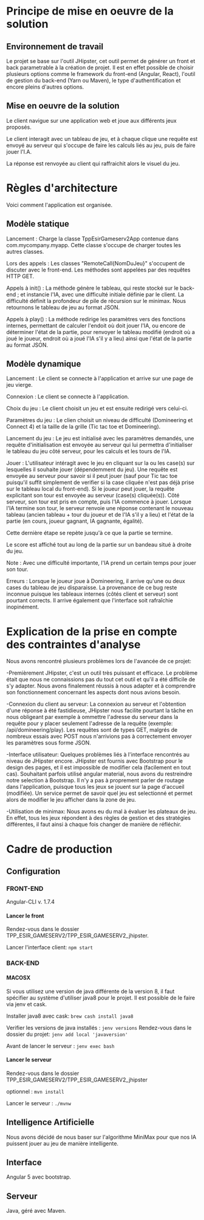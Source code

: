 # Principe de mise en oeuvre de la solution

## Environnement de travail
Le projet se base sur l'outil JHipster, cet outil permet de générer un front et back parametrable à la création de projet. Il est en effet possible de choisir plusieurs options comme le framework du front-end (Angular, React), l'outil de gestion du back-end (Yarn ou Maven), le type d'authentification et encore pleins d'autres options.

## Mise en oeuvre de la solution
Le client navigue sur une application web et joue aux différents jeux proposés.

Le client interagit avec un tableau de jeu, et à chaque clique une requête est envoyé au serveur qui s'occupe de faire les calculs liés au jeu, puis de faire jouer l'I.A.

La réponse est renvoyée au client qui raffraichit alors le visuel du jeu.

# Règles d'architecture
Voici comment l'application est organisée.

## Modèle statique

Lancement : Charge la classe TppEsirGameserv2App contenue dans com.mycompany.myapp. Cette classe s'occupe de charger toutes les autres classes.

Lors des appels : Les classes "RemoteCall{NomDuJeu}" s'occupent de discuter avec le front-end. Les méthodes sont appelées par des requêtes HTTP GET.

Appels à init() : La méthode génère le tableau, qui reste stocké sur le back-end ; et instancie l'IA, avec une difficulté initiale définie par le client. La difficulté définit la profondeur de pile de récursion sur le minimax. Nous retournons le tableau de jeu au format JSON.

Appels à play() : La méthode redirige les paramètres vers des fonctions internes, permettant de calculer l'endoit où doit jouer l'IA, ou encore de déterminer l'état de la partie, pour renvoyer le tableau modifié (endroit où a joué le joueur, endroit où a joué l'IA s'il y a lieu) ainsi que l'état de la partie au format JSON.

## Modèle dynamique
Lancement : Le client se connecte à l'application et arrive sur une page de jeu vierge.

Connexion : Le client se connecte à l'application.

Choix du jeu : Le client choisit un jeu et est ensuite redirigé vers celui-ci.

Paramètres du jeu : Le clien choisit un niveau de difficulté (Domineering et Connect 4) et la taille de la grille (Tic tac toe et Domineering).

Lancement du jeu : Le jeu est initialisé avec les paramètres demandés, une requête d'initialisation est envoyée au serveur qui lui permettra d'initialiser le tableau du jeu côté serveur, pour les calculs et les tours de l'IA.

Jouer : L'utilisateur intéragit avec le jeu en cliquant sur la ou les case(s) sur lesquelles il souhaite jouer (dépendemment du jeu). Une requête est envoyée au serveur pour savoir si il peut jouer (sauf pour Tic tac toe puisqu'il suffit simplement de verifier si la case cliquée n'est pas déjà prise sur le tableau local du front-end).
Si le joueur peut jouer, la requête explicitant son tour est envoyée au serveur (case(s) cliquée(s)). Côté serveur, son tour est pris en compte, puis l'IA commence à jouer. Lorsque l'IA termine son tour, le serveur renvoie une réponse contenant le nouveau tableau (ancien tableau + tour du joueur et de l'IA s'il y a lieu) et l'état de la partie (en cours, joueur gagnant, IA gagnante, égalité).

Cette dernière étape se repète jusqu'à ce que la partie se termine.

Le score est affiché tout au long de la partie sur un bandeau situé à droite du jeu.

Note : Avec une difficulté importante, l'IA prend un certain temps pour jouer son tour.

Erreurs : Lorsque le joueur joue à Domineering, il arrive qu'une ou deux cases du tableau de jeu disparaisse. La provenance de ce bug reste inconnue puisque les tableaux internes (côtés client et serveur) sont pourtant corrects.
Il arrive également que l'interface soit rafraîchie inopinément.

# Explication de la prise en compte des contraintes d'analyse
Nous avons rencontré plusieurs problèmes lors de l'avancée de ce projet:

-Premièrement JHipster, c'est un outil très puissant et efficace. Le problème était que nous ne connaissions pas du tout cet outil et qu'il a été difficile de s'y adapter. 
Nous avons finalement réussis à nous adapter et à comprendre son fonctionnement concernant les aspects dont nous avions besoin.

-Connexion du client au serveur: La connexion au serveur et l'obtention d'une réponse à été fastidieuse, JHipster nous facilite pourtant la tâche en nous obligeant par exemple à ommettre l'adresse du serveur dans la requête pour y placer seulement l'adresse de la requête (exemple: /api/domineering/play).
Les requêtes sont de types GET, malgrés de nombreux essais avec POST nous n'arrivions pas à correctement envoyer les paramètres sous forme JSON.

-Interface utilisateur: Quelques problèmes liés à l'interface rencontrés au niveau de JHipster encore. JHipster est fournis avec Bootstrap pour le design des pages, et il est impossible de modifier cela (facilement en tout cas). Souhaitant parfois utilisé angular material, nous avons du restreindre notre selection à Bootstrap.
Il n'y a pas à proprement parler de routage dans l'application, puisque tous les jeux se jouent sur la page d'accueil (modifiée). Un service permet de savoir quel jeu est selectionné et permet alors de modifier le jeu afficher dans la zone de jeu.

-Utilisation de minimax: Nous avons eu du mal à évaluer les plateaux de jeu. En effet, tous les jeux répondent à des règles de gestion et des stratégies différentes, il faut ainsi à chaque fois changer de manière de réfléchir.

# Cadre de production

## Configuration
### FRONT-END
Angular-CLI v. 1.7.4

#### Lancer le front
Rendez-vous dans le dossier TPP_ESIR_GAMESERV2/TPP_ESIR_GAMESERV2_jhipster.

Lancer l'interface client: ```npm start```

### BACK-END
#### MACOSX
Si vous utilisez une version de java différente de la version 8, il faut spécifier au système d'utiliser java8 pour le projet.
Il est possible de le faire via jenv et cask.

Installer java8 avec cask: ```brew cash install java8```

Verifier les versions de java installés : ```jenv versions```
Rendez-vous dans le dossier du projet: ```jenv add local 'javaversion'```

Avant de lancer le serveur : ```jenv exec bash```

#### Lancer le serveur
Rendez-vous dans le dossier TPP_ESIR_GAMESERV2/TPP_ESIR_GAMESERV2_jhipster

optionnel : ```mvn install```

Lancer le serveur : ```./mvnw```

## Intelligence Artificielle
Nous avons décidé de nous baser sur l'algorithme MiniMax pour que nos IA puissent jouer au jeu de manière intelligente.

## Interface
Angular 5 avec bootstrap.

## Serveur
Java, géré avec Maven.
